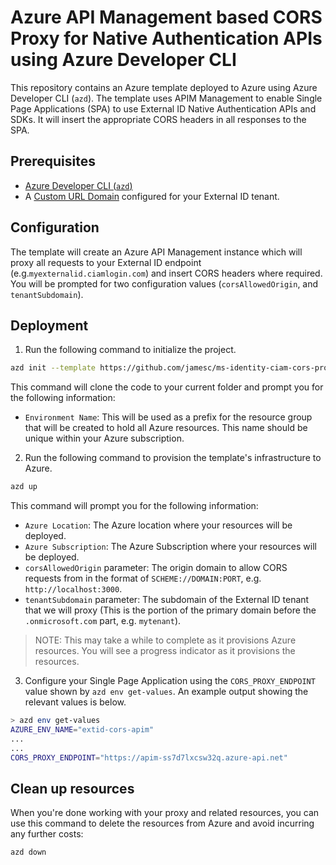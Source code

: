 # Azure API Management based CORS Proxy for Native Authentication APIs using Azure Developer CLI

This repository contains an Azure template deployed to Azure using Azure Developer CLI (`azd`). The template uses APIM Management to enable Single Page Applications (SPA) to use External ID Native Authentication APIs and SDKs. It will insert the appropriate CORS headers in all responses to the SPA.

## Prerequisites

+ [Azure Developer CLI (`azd`)](https://learn.microsoft.com/azure/developer/azure-developer-cli/install-azd)
+ A [Custom URL Domain](https://learn.microsoft.com/en-us/entra/external-id/customers/how-to-custom-url-domain) configured for your External ID tenant.

## Configuration

The template will create an Azure API Management instance which will proxy all requests to your External ID endpoint (e.g.`myexternalid.ciamlogin.com`) and insert CORS headers where required. You will be prompted for two configuration values (`corsAllowedOrigin`, and `tenantSubdomain`).

## Deployment

1. Run the following command to initialize the project.

```bash
azd init --template https://github.com/jamesc/ms-identity-ciam-cors-proxy-apim
```

This command will clone the code to your current folder and prompt you for the following information:

- `Environment Name`: This will be used as a prefix for the resource group that will be created to hold all Azure resources. This name should be unique within your Azure subscription.

2. Run the following command to provision the template's infrastructure to Azure.

```bash
azd up
```

This command will prompt you for the following information:
- `Azure Location`: The Azure location where your resources will be deployed.
- `Azure Subscription`: The Azure Subscription where your resources will be deployed.
- `corsAllowedOrigin` parameter: The origin domain to allow CORS requests from in the format of `SCHEME://DOMAIN:PORT`, e.g. `http://localhost:3000`.
- `tenantSubdomain` parameter: The subdomain of the External ID tenant that we will proxy (This is the portion of the primary domain before the `.onmicrosoft.com` part, e.g. `mytenant`).

> NOTE: This may take a while to complete as it provisions Azure resources. You will see a progress indicator as it provisions the resources.


3. Configure your Single Page Application using the `CORS_PROXY_ENDPOINT` value shown by `azd env get-values`.  An example output showing the relevant values is below.

```bash
> azd env get-values
AZURE_ENV_NAME="extid-cors-apim"
...
...
CORS_PROXY_ENDPOINT="https://apim-ss7d7lxcsw32q.azure-api.net"
```

## Clean up resources

When you're done working with your proxy and related resources, you can use this command to delete the resources from Azure and avoid incurring any further costs:

```shell
azd down
```
